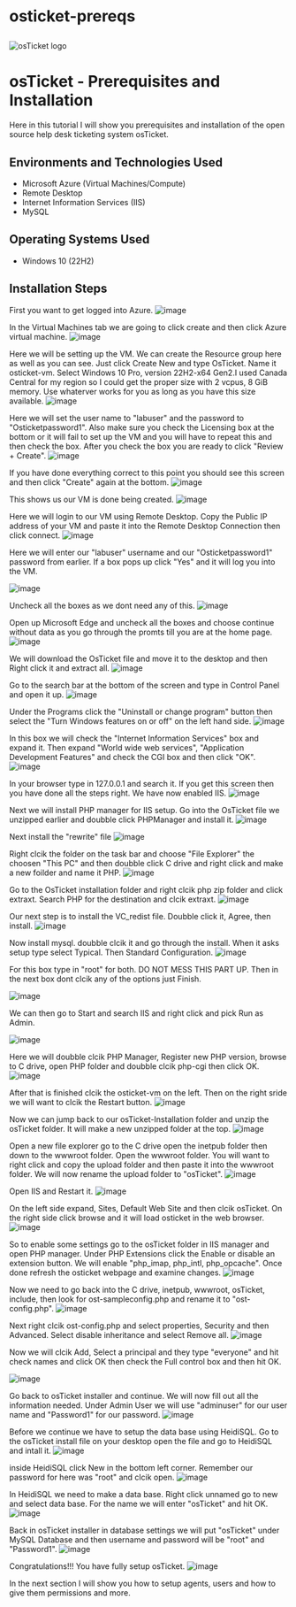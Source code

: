# osticket-prereqs<p align="center">
<img src="https://i.imgur.com/Clzj7Xs.png" alt="osTicket logo"/>
</p>

<h1>osTicket - Prerequisites and Installation</h1>
Here in this tutorial I will show you prerequisites and installation of the open source help desk ticketing system osTicket.<br />

<h2>Environments and Technologies Used</h2>

- Microsoft Azure (Virtual Machines/Compute)
- Remote Desktop
- Internet Information Services (IIS)
- MySQL

<h2>Operating Systems Used </h2>

- Windows 10</b> (22H2)


<h2>Installation Steps</h2>

First you want to get logged into Azure.
![image](https://github.com/user-attachments/assets/5aecbd81-e2d4-4aed-8a5b-8f141cb63143)

In the Virtual Machines tab we are going to click create and then click Azure virtual machine.
![image](https://github.com/user-attachments/assets/f1b2affd-d8d0-484d-8b29-d769aeda4403)

Here we will be setting up the VM. We can create the Resource group here as well as you can see. Just click Create New and type OsTicket. Name it osticket-vm. Select Windows 10 Pro, version 22H2-x64 Gen2.I used Canada Central for my region so I could get the proper size with 2 vcpus, 8 GiB memory. Use whaterver works for you as long as you have this size available.
![image](https://github.com/user-attachments/assets/056168fa-71cc-4b90-9b15-7c870a2ac362)

Here we will set the user name to "labuser" and the password to "Osticketpassword1". Also make sure you check the Licensing box at the bottom or it will fail to set up the VM and you will have to repeat this and then check the box. After you check the box you are ready to click "Review + Create".
![image](https://github.com/user-attachments/assets/dab0a60c-e45f-4b25-8348-15b6daedec3e)

If you have done everything correct to this point you should see this screen and then click "Create" again at the bottom.
![image](https://github.com/user-attachments/assets/0e62da97-d65f-4b33-9ce0-c3e9c9d74c04)

This shows us our VM is done being created.
![image](https://github.com/user-attachments/assets/e2449139-2969-4e35-b46c-6cc901b20671)

Here we will login to our VM using Remote Desktop. Copy the Public IP address of your VM and paste it into the Remote Desktop Connection then click connect.
![image](https://github.com/user-attachments/assets/45d80d62-1246-4b40-b332-9ff7df54c0ac)

Here we will enter our "labuser" username and our "Osticketpassword1" password from earlier. If a box pops up click "Yes" and it will log you into the VM.

![image](https://github.com/user-attachments/assets/9b50fc03-3c2b-4130-b9c7-458f6edc1e1b)

Uncheck all the boxes as we dont need any of this.
![image](https://github.com/user-attachments/assets/d9e0a197-e6fd-4a04-b302-fb5cc1b7d9e8)

Open up Microsoft Edge and uncheck all the boxes and choose continue without data as you go through the promts till you are at the home page.
![image](https://github.com/user-attachments/assets/ca2e661a-f6f9-4e17-a2a6-505092b584ee)

We will download the OsTicket file and move it to the desktop and then Right click it and extract all.
![image](https://github.com/user-attachments/assets/7454b164-6993-4ff5-9008-4eeacd7388d2)

Go to the search bar at the bottom of the screen and type in Control Panel and open it up.
![image](https://github.com/user-attachments/assets/ad26b9ee-341d-45b9-8ca4-e5c13daa4925)

Under the Programs click the "Uninstall or change program" button then select the "Turn Windows features on or off" on the left hand side.
![image](https://github.com/user-attachments/assets/9b297f21-73aa-4f0c-af34-a0f282cfa26a)

In this box we will check the "Internet Information Services" box and expand it. Then expand "World wide web services", "Application Development Features" and check the CGI box and then click "OK".
![image](https://github.com/user-attachments/assets/d1121268-33db-4727-ab80-8e05834a4a83)

In your browser type in 127.0.0.1 and search it. If you get this screen then you have done all the steps right. We have now enabled IIS.
![image](https://github.com/user-attachments/assets/92c0d3e8-84db-431e-9660-0f706c81e166)

Next we will install PHP manager for IIS setup. Go into the OsTicket file we unzipped earlier and doubble click PHPManager and install it.
![image](https://github.com/user-attachments/assets/743ebd9d-229f-4ef4-a7e4-bf6b9dc94722)

Next install the "rewrite" file
![image](https://github.com/user-attachments/assets/1869d263-a155-4365-bf44-a08d721cc004)

Right clcik the folder on the task bar and choose "File Explorer" the choosen "This PC" and then doubble click C drive and right click and make a new foilder and name it PHP.
![image](https://github.com/user-attachments/assets/8893b940-8d89-42dd-91f3-798d4539cbe0)

Go to the OsTicket installation folder and right clcik php zip folder and click extraxt. Search PHP for the destination and clcik extraxt.
![image](https://github.com/user-attachments/assets/0aeba5a5-03e7-4a07-8ecb-634edd48b83b)

Our next step is to install the VC_redist file. Doubble click it, Agree, then install.
![image](https://github.com/user-attachments/assets/5925fc06-1885-497d-8027-5e33787f0bcc)

Now install mysql. doubble clcik it and go through the install. When it asks setup type select Typical. Then Standard Configuration.
![image](https://github.com/user-attachments/assets/5915f6b0-9f7c-4081-9396-e908960d73c4)

For this box type in "root" for both. DO NOT MESS THIS PART UP. Then in the next box dont clcik any of the options just Finish.

![image](https://github.com/user-attachments/assets/02a7df1f-9001-4146-97e4-2d81194d818c)

We can then go to Start and search IIS and right click and pick Run as Admin.

![image](https://github.com/user-attachments/assets/bc906c60-aa55-445c-922a-f4373b8ec5d8)

Here we will doubble clcik PHP Manager, Register new PHP version, browse to C drive, open PHP folder and doubble clcik php-cgi then click OK.
![image](https://github.com/user-attachments/assets/589cb4d6-310d-49a4-a350-c5cab425a420)

After that is finished clcik the osticket-vm on the left. Then on the right sride we will want to clcik the Restart button.
![image](https://github.com/user-attachments/assets/a62905d0-1590-4b4e-8581-0d2de5d4a7d8)

Now we can jump back to our osTicket-Installation folder and unzip the osTicket folder. It will make a new unzipped folder at the top.
![image](https://github.com/user-attachments/assets/ace7d65c-8dc4-49d8-b722-8db186a93e9c)

Open a new file explorer go to the C drive open the inetpub folder then down to the wwwroot folder. Open the wwwroot folder. You will want to right click and copy the upload folder and then paste it into the wwwroot folder. We will now rename the upload folder to "osTicket".
![image](https://github.com/user-attachments/assets/0bf7ec66-df91-4e7e-b8e6-ec63eabd36dc)

Open IIS and Restart it.
![image](https://github.com/user-attachments/assets/02b5c7c8-aa4f-4c77-9741-9440e09c68eb)

On the left side expand, Sites, Default Web Site and then clcik osTicket. On the right side click browse and it will load osticket in the web browser.
![image](https://github.com/user-attachments/assets/cda7a728-fb1d-4dda-804d-13096c646de8)

So to enable some settings go to the osTicket folder in IIS manager and open PHP manager. Under PHP Extensions click the Enable or disable an extension button. We will enable "php_imap, php_intl, php_opcache". Once done refresh the osticket webpage and examine changes.
![image](https://github.com/user-attachments/assets/af99e592-9fe9-4fc2-8008-f0be1058e014)

Now we need to go back into the C drive, inetpub, wwwroot, osTicket, include, then look for ost-sampleconfig.php and rename it to "ost-config.php".
![image](https://github.com/user-attachments/assets/4d5b90fa-02ef-4254-9fed-17f628a9a825)

Next right clcik ost-config.php and select properties, Security and then Advanced. Select disable inheritance and select Remove all.
![image](https://github.com/user-attachments/assets/1e963bae-493d-4d59-9f67-04c72051c147)

Now we will clcik Add, Select a principal and they type "everyone" and hit check names and click OK then check the Full control box and then hit OK.

![image](https://github.com/user-attachments/assets/e0093ada-0a37-4575-9ce9-76d4bc4b1f8a)

Go back to osTicket installer and continue. We will now fill out all the information needed. Under Admin User we will use "adminuser" for our user name and "Password1" for our password.
![image](https://github.com/user-attachments/assets/cdc6808d-9d73-49ae-aee6-9d465f4cda51)

Before we continue we have to setup the data base using HeidiSQL. Go to the osTicket install file on  your desktop open the file and go to HeidiSQL and intall it.
![image](https://github.com/user-attachments/assets/21e4db4f-fe86-4cc1-9359-70b0e34c2544)

inside HeidiSQL click New in the bottom left corner. Remember our password for here was "root" and clcik open.
![image](https://github.com/user-attachments/assets/cfb7ca5a-6884-48d9-866a-1f9a325e3f21)

In HeidiSQL we need to make a data base. Right click unnamed go to new and select data base. For the name we will enter "osTicket" and hit OK.
![image](https://github.com/user-attachments/assets/116341b7-a4f4-4e3d-8f86-c159a7c0159f)

Back in osTicket installer in database settings we will put "osTicket" under MySQL Database and then username and password will be "root" and "Password1".
![image](https://github.com/user-attachments/assets/5b1f8511-a3bb-4e4d-a506-4718a9cdb507)


Congratulations!!! You have fully setup osTicket.
![image](https://github.com/user-attachments/assets/2a0d73b1-853b-4c44-914d-47e67a3a19d6)



In the next section I will show you how to setup agents, users and how to give them permissions and more.
